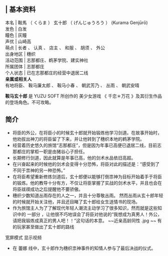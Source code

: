 |  **基本资料**  
---  
本名  |  鞍馬  （  くらま  ）  玄十郎  （  げんじゅうろう  ）  (Kurama Genjūrō)   
发色  |  白发   
瞳色  |  灰瞳   
声优  |  山崎高   
萌点  |  长者  、  认真  、  店主  、  和服  、  胡须  、  外公   
出身地区  |  穗织   
活动范围  |  志那都庄、鹈茅学院、建实神社   
所属团体  |  志那都庄   
个人状态  |  已在志那都庄的经营中退居二线   
**亲属或相关人**  
有地将臣、  鞍马廉太郎  、  鞍马小春  、  朝武芳乃  、  丛雨  、  朝武安晴  
  
**鞍马玄十郎** 是  YUZU SOFT  所创作的  美少女游戏  《  千恋＊万花  》及其衍生作品的登场角色。不可攻略。

##  简介

  * 将臣的外公，在将臣小的时候玄十郎就开始锻炼他学习剑道。在故事开始时，他劝拔出神刀的将臣留了下来，并让他转到了穗织本地的鹈茅学院。 
  * 经营着历史悠久的旅馆“志那都庄”，但是因为年事已高便已退居二线，目前志那都庄的掌柜一职是由猪谷心子担任。 
  * 长期修行剑道，因此就算是年事已高，他的剑术水品依旧高超。 
  * 在兴奋起来的时候他的剑术会变得十分恐怖，将臣对此的描述是：“感受到了不同于祟神的另一种恐怖。” 
  * 在将臣希望重新修炼剑道后，玄十郎便以能够打倒祟神为目标开始着手于将臣的锻炼。他的教导十分有方，不仅让将臣掌握了实战的剑术水平，并且也会在将臣祓禊成功之后提醒他不要骄傲。 
  * 穗织少数知道丛雨存在的人之一，并且十分尊敬丛雨。  然而丛雨从玄十郎年轻的时候就开始关注他，并且还目睹了玄十郎给女生送情书的现场。 
  * 作为旅馆主人为了了解现代年轻人潮流主动学习了很多知识，然而就是这些知识中的  一部分  ，让他很不巧地误会了将臣对他说的“我想成为真男人！外公，请把我锻炼成真正的男人吧！！”这句话的本意。 ~~近亲高龄同性 .jpg  ~~ 有的玩家甚至做出了玄十郎的路线 

宽屏模式  显示视频

  * 在  蕾娜  线中，玄十郎作为穗织祟神事件的知情人参与了最后决战的仪式。 
